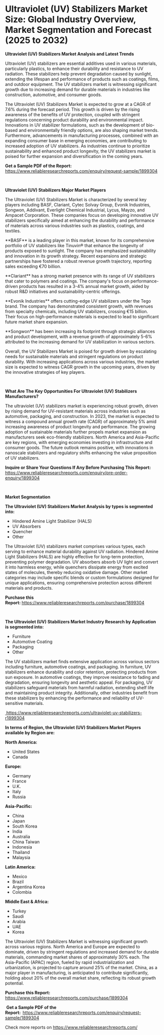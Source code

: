 <p><h1>Ultraviolet  (UV) Stabilizers Market Size: Global Industry Overview, Market Segmentation and Forecast (2025 to 2032)</h1></p><p><strong>Ultraviolet  (UV) Stabilizers Market Analysis and Latest Trends</strong></p>
<p><p>Ultraviolet (UV) stabilizers are essential additives used in various materials, particularly plastics, to enhance their durability and resistance to UV radiation. These stabilizers help prevent degradation caused by sunlight, extending the lifespan and performance of products such as coatings, films, and outdoor equipment. The UV stabilizers market is witnessing significant growth due to increasing demand for durable materials in industries like construction, automotive, and consumer goods.</p><p>The Ultraviolet (UV) Stabilizers Market is expected to grow at a CAGR of 7.6% during the forecast period. This growth is driven by the rising awareness of the benefits of UV protection, coupled with stringent regulations concerning product durability and environmental impact. Innovations in UV stabilizer formulations, such as the development of bio-based and environmentally friendly options, are also shaping market trends. Furthermore, advancements in manufacturing processes, combined with an expanding consumer base in emerging economies, are contributing to increased adoption of UV stabilizers. As industries continue to prioritize sustainability and enhanced product longevity, the UV stabilizers market is poised for further expansion and diversification in the coming years.</p></p>
<p><strong>Get a Sample PDF of the Report:&nbsp;</strong> <a href="https://www.reliableresearchreports.com/enquiry/request-sample/1899304?utm_campaign=3193&utm_medium=2&utm_source=Github&utm_content=ia&utm_term=03042025&utm_id=ultraviolet-uv-stabilizers">https://www.reliableresearchreports.com/enquiry/request-sample/1899304</a></p>
<p>&nbsp;</p>
<p><strong>Ultraviolet  (UV) Stabilizers Major Market Players</strong></p>
<p><p>The Ultraviolet (UV) Stabilizers Market is characterized by several key players including BASF, Clariant, Cytec Solvay Group, Evonik Industries, Songwon, Addivant, Everlight Chemical Industrial, Lycus, Mayzo, and Ampacet Corporation. These companies focus on developing innovative UV stabilizers specifically aimed at enhancing the durability and performance of materials across various industries such as plastics, coatings, and textiles.</p><p>**BASF** is a leading player in this market, known for its comprehensive portfolio of UV stabilizers like Tinuvin® that enhance the longevity of products exposed to sunlight. The company has emphasized sustainability and innovation in its growth strategy. Recent expansions and strategic partnerships have fostered a robust revenue growth trajectory, reporting sales exceeding €70 billion.</p><p>**Clariant** has a strong market presence with its range of UV stabilizers that cater to polymers and coatings. The company's focus on performance-driven products has resulted in a 3-4% annual market growth, aided by robust R&D initiatives and sustainability-centric offerings.</p><p>**Evonik Industries** offers cutting-edge UV stabilizers under the Tego brand. The company has demonstrated consistent growth, with revenues from specialty chemicals, including UV stabilizers, crossing €15 billion. Their focus on high-performance materials is expected to lead to significant future market share expansion.</p><p>**Songwon** has been increasing its footprint through strategic alliances and product development, with a revenue growth of approximately 5-6% attributed to the increasing demand for UV stabilization in various sectors.</p><p>Overall, the UV Stabilizers Market is poised for growth driven by escalating needs for sustainable materials and stringent regulations on product durability. With increasing applications across various industries, the market size is expected to witness CAGR growth in the upcoming years, driven by the innovative strategies of key players.</p></p>
<p>&nbsp;</p>
<p><strong>What Are The Key Opportunities For Ultraviolet  (UV) Stabilizers Manufacturers?</strong></p>
<p><p>The ultraviolet (UV) stabilizers market is experiencing robust growth, driven by rising demand for UV-resistant materials across industries such as automotive, packaging, and construction. In 2023, the market is expected to witness a compound annual growth rate (CAGR) of approximately 5% amid increasing awareness of product longevity and performance. The growing adoption of sustainable materials further propels market expansion as manufacturers seek eco-friendly stabilizers. North America and Asia-Pacific are key regions, with emerging economies investing in infrastructure and consumer goods. The future outlook remains positive, with innovations in nanoscale stabilizers and regulatory shifts enhancing the value proposition of UV stabilizers.</p></p>
<p><strong>Inquire or Share Your Questions If Any Before Purchasing This Report:</strong> <a href="https://www.reliableresearchreports.com/enquiry/pre-order-enquiry/1899304?utm_campaign=3193&utm_medium=2&utm_source=Github&utm_content=ia&utm_term=03042025&utm_id=ultraviolet-uv-stabilizers">https://www.reliableresearchreports.com/enquiry/pre-order-enquiry/1899304</a></p>
<p>&nbsp;</p>
<p><strong>Market Segmentation</strong></p>
<p><strong>The Ultraviolet  (UV) Stabilizers Market Analysis by types is segmented into:</strong></p>
<p><ul><li>Hindered Amine Light Stabilizer (HALS)</li><li>UV Absorbers</li><li>Quencher</li><li>Other</li></ul></p>
<p><p>The Ultraviolet (UV) stabilizers market comprises various types, each serving to enhance material durability against UV radiation. Hindered Amine Light Stabilizers (HALS) are highly effective for long-term protection, preventing polymer degradation. UV absorbers absorb UV light and convert it into harmless energy, while quenchers dissipate energy from excited states of molecules, thereby reducing oxidative damage. Other market categories may include specific blends or custom formulations designed for unique applications, ensuring comprehensive protection across different materials and products.</p></p>
<p><strong>Purchase this Report:&nbsp;</strong><a href="https://www.reliableresearchreports.com/purchase/1899304?utm_campaign=3193&utm_medium=2&utm_source=Github&utm_content=ia&utm_term=03042025&utm_id=ultraviolet-uv-stabilizers">https://www.reliableresearchreports.com/purchase/1899304</a></p>
<p>&nbsp;</p>
<p><strong>The Ultraviolet  (UV) Stabilizers Market Industry Research by Application is segmented into:</strong></p>
<p><ul><li>Furniture</li><li>Automotive Coating</li><li>Packaging</li><li>Other</li></ul></p>
<p><p>The UV stabilizers market finds extensive application across various sectors including furniture, automotive coatings, and packaging. In furniture, UV stabilizers enhance durability and color retention, protecting products from sun exposure. In automotive coatings, they improve resistance to fading and degradation, ensuring longevity and aesthetic appeal. For packaging, UV stabilizers safeguard materials from harmful radiation, extending shelf life and maintaining product integrity. Additionally, other industries benefit from these stabilizers by enhancing the performance and reliability of UV-sensitive materials.</p></p>
<p><a href="https://www.reliableresearchreports.com/ultraviolet-uv-stabilizers-r1899304?utm_campaign=3193&utm_medium=2&utm_source=Github&utm_content=ia&utm_term=03042025&utm_id=ultraviolet-uv-stabilizers">&nbsp;https://www.reliableresearchreports.com/ultraviolet-uv-stabilizers-r1899304</a></p>
<p><strong>In terms of Region, the Ultraviolet  (UV) Stabilizers Market Players available by Region are:</strong></p>
<p>
    <p> <strong> North America: </strong>
        <ul>
            <li>United States</li>
            <li>Canada</li>
        </ul>
        </p> 
    <p> <strong> Europe: </strong>
        <ul>
            <li>Germany</li>
            <li>France</li>
            <li>U.K.</li>
            <li>Italy</li>
            <li>Russia</li>
        </ul>
        </p> 
    <p> <strong> Asia-Pacific: </strong>
        <ul>
            <li>China</li>
            <li>Japan</li>
            <li>South Korea</li>
            <li>India</li>
            <li>Australia</li>
            <li>China Taiwan</li>
            <li>Indonesia</li>
            <li>Thailand</li>
            <li>Malaysia</li>
        </ul>
        </p> 
    <p> <strong> Latin America: </strong>
        <ul>
            <li>Mexico</li>
            <li>Brazil</li>
            <li>Argentina Korea</li>
            <li>Colombia</li>
        </ul>
        </p> 
    <p> <strong> Middle East & Africa: </strong>
        <ul>
            <li>Turkey</li>
            <li>Saudi</li>
            <li>Arabia</li>
            <li>UAE</li>
            <li>Korea</li>
        </ul>
    </p>
    </p>
<p><p>The Ultraviolet (UV) Stabilizers Market is witnessing significant growth across various regions. North America and Europe are expected to dominate, driven by stringent regulations and increased demand for durable materials, commanding market shares of approximately 30% each. The Asia-Pacific (APAC) region, fueled by rapid industrialization and urbanization, is projected to capture around 25% of the market. China, as a major player in manufacturing, is anticipated to contribute significantly, holding about 20% of the overall market share, reflecting its robust growth potential.</p></p>
<p><strong>Purchase this Report: </strong><a href="https://www.reliableresearchreports.com/purchase/1899304?utm_campaign=3193&utm_medium=2&utm_source=Github&utm_content=ia&utm_term=03042025&utm_id=ultraviolet-uv-stabilizers">https://www.reliableresearchreports.com/purchase/1899304</a></p>
<p>&nbsp;<strong>Get a Sample PDF of the Report:&nbsp;&nbsp;</strong><a href="https://www.reliableresearchreports.com/enquiry/request-sample/1899304?utm_campaign=3193&utm_medium=2&utm_source=Github&utm_content=ia&utm_term=03042025&utm_id=ultraviolet-uv-stabilizers">https://www.reliableresearchreports.com/enquiry/request-sample/1899304</a></p>
<p><strong></strong></p>
<p>Check more reports on <a href="https://www.reliableresearchreports.com/?utm_campaign=3193&utm_medium=2&utm_source=Github&utm_content=ia&utm_term=03042025&utm_id=ultraviolet-uv-stabilizers">https://www.reliableresearchreports.com/</a></p>